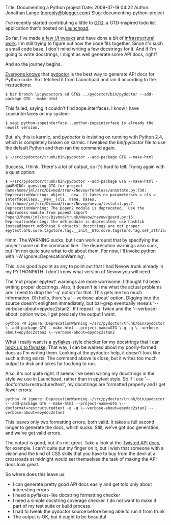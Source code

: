 Title: Documenting a Python project
Date: 2009-07-19 04:22
Author: Jonathan Lange (noreply@blogger.com)
Slug: documenting-python-project

I've recently started contributing a little to
[GTG](http://gtg.fritalk.com/), a GTD-inspired todo list application
that's hosted on [Launchpad](https://edge.launchpad.net/gtg).  
  
So far, I've made [a few UI
tweaks](https://bugs.edge.launchpad.net/gtg/+bugs?search=Search&field.assignee=jml)
and have done a bit of [infrastructural
work](https://code.edge.launchpad.net/%7Ejml/gtg/+branches?field.lifecycle=MERGED&field.lifecycle-empty-marker=1&field.sort_by=most+recently+changed+first&field.sort_by-empty-marker=1).
I'm still trying to figure out how the code fits together. Since it's
such a small code base, I don't mind writing a few docstrings for it.
And if I'm going to write docstrings, I might as well generate some API
docs, right?  
  
And so the journey begins.  
  
[Everyone
knows](http://farmdev.com/thoughts/7/housecall-from-the-pydoctor-finally-a-doc-generator-that-works-/)
that [pydoctor](http://codespeak.net/%7Emwh/pydoctor/) is the best way
to generate API docs for Python code. So I fetched it from Launchpad and
ran it according to the instructions:  

    $ bzr branch lp:pydoctor$ cd GTG$ ../pydoctor/bin/pydoctor --add-package GTG --make-html

This failed, saying it couldn't find zope.interfaces. I know I have
zope.interfaces on my system:  

    $ sagi python-zopeinterface...python-zopeinterface is already the newest version.

But, ah, this is karmic, and pydoctor is insisting on running with
Python 2.4, which is completely broken on karmic. I tweaked the
bin/pydoctor file to use the default Python and then ran the command
again.  

    $ ~/src/pydoctor/trunk/bin/pydoctor --add-package GTG --make-html

Success, I think. There's a lot of output, so it's hard to tell. Trying
again with a quiet option:  

    $ ~/src/pydoctor/trunk/bin/pydoctor --add-package GTG --make-html -qWARNING: guessing GTG for project name/home/jml/src/Divmod/trunk/Nevow/formless/annotate.py:730: DeprecationWarning: object.__new__() takes no parametersrv = cls = InterfaceClass.__new__(cls, name, bases, dct)/home/jml/src/Divmod/trunk/Nevow/nevow/testutil.py:7: DeprecationWarning: The popen2 module is deprecated.  Use the subprocess module.from popen2 import Popen3/home/jml/src/Divmod/trunk/Nevow/nevow/guard.py:15: DeprecationWarning: the md5 module is deprecated; use hashlib insteadimport md5these 6 objects' docstrings are not proper epytext:GTG.core.tagstore.Tag.__init__GTG.core.tagstore.Tag.set_attributeGTG.core.tagstore.Tag.get_all_attributesGTG.core.requester.Requester.new_taskGTG.core.requester.Requester.get_tasks_listGTG.core.requester.Requester.get_active_tasks_list

Hmm. The WARNING sucks, but I can work around that by specifying the
project name on the command line. The deprecation warnings also suck,
but I'm not quite sure what to do about them. For now, I'll invoke
python with '-W ignore::DeprecationWarning'.  
  
This is as good a point as any to point out that I had Nevow trunk
already in my PYTHONPATH. I don't know what version of Nevow you will
need.  
  
The 'not proper epytext' warnings are more worrisome. I thought I'd been
writing proper docstrings. Also, it doesn't tell me what the actual
problems are: I need to drop the '-q' option for that. This gets me too
much information. Oh hello, there's a '--verbose-about' option. Digging
into the source doesn't enlighten immediately, but bzr-grep eventually
reveals '--verbose-about=epydoc2stan2'. If I repeat '-q' twice and the
'--verbose-about' option twice, I get precisely the output I want.  

    python -W ignore::DeprecationWarning ~/src/pydoctor/trunk/bin/pydoctor \--add-package GTG --make-html --project-name=GTG \-q -q \--verbose-about=epydoc2stan2 \--verbose-about=epydoc2stan2

What I really want is a
[pyflakes](http://www.divmod.org/trac/wiki/DivmodPyflakes)-style checker
for my docstrings that I can [hook up to
flymake](http://www.plope.com/Members/chrism/flymake-mode). That way, I
can be warned about my poorly-formed docs as I'm writing them. Looking
at the pydoctor help, it doesn't look like such a thing exists. The
command above is close, but it writes too much output to disk and takes
far too long to run.  
  
Also, it's not quite right. It seems I've been writing my docstrings in
the style we use in Launchpad, rather than in epytext style. So if I use
'--docformat=restructuredtext', my docstrings are formatted properly and
I get fewer errors:  

    python -W ignore::DeprecationWarning ~/src/pydoctor/trunk/bin/pydoctor \--add-package GTG --make-html --project-name=GTG \--docformat=restructuredtext -q -q \--verbose-about=epydoc2stan2 --verbose-about=epydoc2stan2

This leaves only two formatting errors, both valid. It takes a full
second longer to generate the docs, which sucks. Still, we've got doc
generation, and we've got valid errors.  
  
The output is good, but it's not great. Take a look at the [Twisted API
docs](http://starship.python.net/crew/mwh/apidocs/), for example. I
can't quite put my finger on it, but I wish that someone with a vision
and the kind of CSS skills that you have to buy from the devil at a
crossroads at midnight would set themselves the task of making the API
docs look great.  
  
So where does this leave us:  

-   I can generate pretty good API docs easily and get told only about
    interesting errors
-   I need a pyflakes-like docstring formatting checker
-   I need a simple docstring coverage checker. I do <span>not</span>
    want to make it part of my test suite or build process.
-   I had to tweak the pydoctor source before being able to run it from
    trunk  
-   The output is OK, but it ought to be beautiful  

